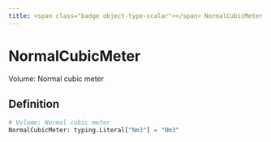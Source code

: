 ```yaml
---
title: <span class="badge object-type-scalar"></span> NormalCubicMeter
---
```

# <span class="badge object-type-scalar"></span> NormalCubicMeter

Volume: Normal cubic meter

## Definition

```python
# Volume: Normal cubic meter
NormalCubicMeter: typing.Literal["Nm3"] = "Nm3"
```
